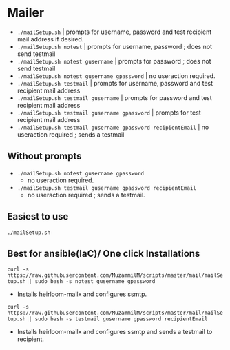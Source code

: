 # Mailer

* `./mailSetup.sh` | prompts for username, password and test recipient mail address if desired.
* `./mailSetup.sh notest` | prompts for username, password ; does not send testmail
* `./mailSetup.sh notest gusername` | prompts for password ; does not send testmail
* `./mailSetup.sh notest gusername gpassword` | no useraction required.
* `./mailSetup.sh testmail` |  prompts for username, password and test recipient mail address
* `./mailSetup.sh testmail gusername` | prompts for password and test recipient mail address
* `./mailSetup.sh testmail gusername gpassword` | prompts for test recipient mail address
* `./mailSetup.sh testmail gusername gpassword recipientEmail` | no useraction required ; sends a testmail

## Without prompts
* `./mailSetup.sh notest gusername gpassword` 
  * no useraction required.
* `./mailSetup.sh testmail gusername gpassword recipientEmail `
  * no useraction required ; sends a testmail.

## Easiest to use
`./mailSetup.sh`

## Best for ansible(IaC)/ One click Installations
`curl -s https://raw.githubusercontent.com/MuzammilM/scripts/master/mail/mailSetup.sh | sudo bash -s notest gusername gpassword`
* Installs heirloom-mailx and configures ssmtp.

`curl -s https://raw.githubusercontent.com/MuzammilM/scripts/master/mail/mailSetup.sh | sudo bash -s testmail gusername gpassword recipientEmail`
* Installs heirloom-mailx and configures ssmtp and sends a testmail to recipient.
